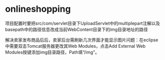 # onlineshopping
<p>项目配置时要把src/com/servlet目录下UploadServlet中的multiplepart注解以及basepath中的路径信息改成当前WebContent目录下的img目录地址的路径</p>
  <p>解决卖家发布商品后后，卖家后台需刷新几次界面才能显示图片问题：在eclipse中需要双击Tomcat服务器更改其Web Modules，点击Add External Web Modules按键添加img目录路径，Path填“/img”。</p>

